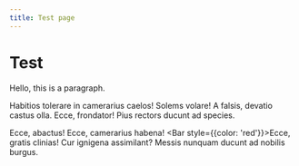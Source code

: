 ```yaml
---
title: Test page
---
```

# Test

Hello, this is a paragraph.

Habitios tolerare in camerarius caelos! <foo>Solems volare!</foo> A falsis, devatio castus olla. Ecce, frondator! Pius rectors ducunt ad species.

Ecce, abactus! Ecce, camerarius habena! <Bar style={{color: 'red'}}>Ecce, gratis</Bar> clinias! Cur ignigena assimilant? Messis nunquam ducunt ad nobilis burgus.